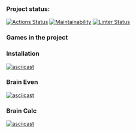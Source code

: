 ### Project status:

[![Actions Status](https://github.com/alekseifeniuk/python-project-lvl1/workflows/hexlet-check/badge.svg)](https://github.com/alekseifeniuk/python-project-lvl1/actions)
[![Maintainability](https://api.codeclimate.com/v1/badges/a99a88d28ad37a79dbf6/maintainability)](https://codeclimate.com/github/alekseifeniuk/python-project-lvl1/maintainability)
[![Linter Status](https://github.com/alekseifeniuk/python-project-lvl1/actions/workflows/lint.yml/badge.svg)](https://github.com/alekseifeniuk/python-project-lvl1/actions)


### Games in the project

### Installation

[![asciicast](https://asciinema.org/a/Sri7CabsrNskcqBHin8LEwM7k.svg)](https://asciinema.org/a/Sri7CabsrNskcqBHin8LEwM7k)

### Brain Even

[![asciicast](https://asciinema.org/a/at1hQBf2BInKTPWDA3wlU4r0n.svg)](https://asciinema.org/a/at1hQBf2BInKTPWDA3wlU4r0n)

### Brain Calc

[![asciicast](https://asciinema.org/a/wRKlszXOY6CrBSXXmQ7BJP7nL.svg)](https://asciinema.org/a/wRKlszXOY6CrBSXXmQ7BJP7nL)
